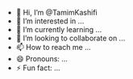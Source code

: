 - 👋 Hi, I’m @TamimKashifi
- 👀 I’m interested in ...
- 🌱 I’m currently learning ...
- 💞️ I’m looking to collaborate on ...
- 📫 How to reach me ...
- 😄 Pronouns: ...
- ⚡ Fun fact: ...

<!---
TamimKashifi/TamimKashifi is a ✨ special ✨ repository because its `README.md` (this file) appears on your GitHub profile.
You can click the Preview link to take a look at your changes.
--->
